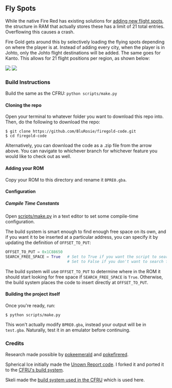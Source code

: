 ## Fly Spots

While the native Fire Red has existing solutions for [adding new flight spots](https://www.pokecommunity.com/showthread.php?t=206197), the structure in RAM that actually stores these has a limit of 21 total entries.  Overflowing this causes a crash.

Fire Gold gets around this by selectively loading the flying spots depending on where the player is at.  Instead of adding every city, when the player is in Johto, only the Johto flight destinations will be added.  The same goes for Kanto.  This allows for 21 flight positions per region, as shown below:

![](https://media.discordapp.net/attachments/976941341005189141/985913234903150673/1.png)
![](https://media.discordapp.net/attachments/976941341005189141/985913235108683796/2.png)

### Build Instructions

Build the same as the CFRU:  `python scripts/make.py`

#### Cloning the repo

Open your terminal to whatever folder you want to download this repo into. Then, do the following to download the repo:

```shell
$ git clone https://github.com/BluRosie/firegold-code.git
$ cd firegold-code
```

Alternatively, you can download the code as a .zip file from the arrow above.  You can navigate to whichever branch for whichever feature you would like to check out as well.

#### Adding your ROM

Copy your ROM to this directory and rename it `BPRE0.gba`.

#### Configuration

##### Compile Time Constants

Open [scripts/make.py](https://github.com/BluRosie/firegold-code/blob/template/scripts/make.py#L12) in a text editor to set some compile-time configuration.

The build system is smart enough to find enough free space on its own, and if you want it to be inserted at a particular address, you can specify it by updating the definition of `OFFSET_TO_PUT`:

```python
OFFSET_TO_PUT = 0x1C88650
SEARCH_FREE_SPACE = True   # Set to True if you want the script to search for free space
                           # Set to False if you don't want to search for free space as you for example update the engine
```

The build system will use `OFFSET_TO_PUT` to determine where in the ROM it should start looking for free space if `SEARCH_FREE_SPACE` is `True`.  Otherwise, the build system places the code to insert directly at `OFFSET_TO_PUT`.

#### Building the project itself

Once you're ready, run:

```shell
$ python scripts/make.py
```

This won't actually modify `BPRE0.gba`, instead your output will be in `test.gba`. Naturally, test it in an emulator before continuing.

### Credits

Research made possible by [pokeemerald](https://github.com/pret/pokeemerald) and [pokefirered](https://github.com/pret/pokefirered).

Spherical Ice initially made the [Unown Report code](https://github.com/sphericalice/bpre-unown-report).  I forked it and ported it to the [CFRU's build system](https://github.com/BluRosie/bpre-unown-report).

Skeli made the [build system used in the CFRU](https://github.com/Skeli789/Complete-Fire-Red-Upgrade) which is used here.
